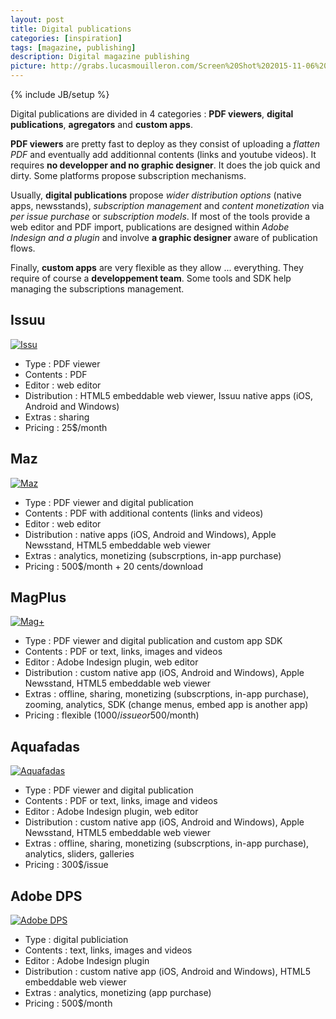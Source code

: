 ```yaml
---
layout: post
title: Digital publications
categories: [inspiration]
tags: [magazine, publishing]
description: Digital magazine publishing
picture: http://grabs.lucasmouilleron.com/Screen%20Shot%202015-11-06%20at%2018.10.17.png
---
```

{% include JB/setup %}

Digital publications are divided in 4 categories : __PDF viewers__, __digital publications__, __agregators__ and __custom apps__.

__PDF viewers__ are pretty fast to deploy as they consist of uploading a _flatten PDF_ and eventually add additionnal contents (links and youtube videos).
It requires __no developper and no graphic designer__. It does the job quick and dirty. Some platforms propose subscription mechanisms.

Usually, __digital publications__ propose _wider distribution options_ (native apps, newsstands), _subscription management_ and _content monetization_ via _per issue purchase_ or _subscription models_.
If most of the tools provide a web editor and PDF import, publications are designed within _Adobe Indesign and a plugin_ and involve __a graphic designer__ aware of publication flows.

Finally, __custom apps__ are very flexible as they allow ... everything. They require of course a __developpement team__. Some tools and SDK help managing the subscriptions management.



## Issuu
[![Issu](http://grabs.lucasmouilleron.com/Screen%20Shot%202015-11-06%20at%2018.11.06.png)](http://issuu.com)

- Type : PDF viewer
- Contents : PDF
- Editor : web editor
- Distribution : HTML5 embeddable web viewer, Issuu native apps (iOS, Android and Windows)
- Extras : sharing
- Pricing : 25$/month

## Maz
[![Maz](http://grabs.lucasmouilleron.com/Screen%20Shot%202015-11-06%20at%2018.12.01.png)](http://www.mazdigital.com)

- Type : PDF viewer and digital publication
- Contents : PDF with additional contents (links and videos)
- Editor : web editor
- Distribution : native apps (iOS, Android and Windows), Apple Newsstand, HTML5 embeddable web viewer
- Extras : analytics, monetizing (subscrptions, in-app purchase)
- Pricing : 500$/month + 20 cents/download

## MagPlus
[![Mag+](http://grabs.lucasmouilleron.com/Screen%20Shot%202015-11-06%20at%2018.14.03.png)](http://www.magplus.com)

- Type : PDF viewer and digital publication and custom app SDK
- Contents : PDF or text, links, images and videos
- Editor : Adobe Indesign plugin, web editor
- Distribution : custom native app (iOS, Android and Windows), Apple Newsstand, HTML5 embeddable web viewer
- Extras : offline, sharing, monetizing (subscrptions, in-app purchase), zooming, analytics, SDK (change menus, embed app is another app)
- Pricing : flexible (1000$/issue or 500$/month)

## Aquafadas
[![Aquafadas](http://grabs.lucasmouilleron.com/Screen%20Shot%202015-11-06%20at%2018.15.00.png)](http://store.aquafadas.com)

- Type : PDF viewer and digital publication
- Contents : PDF or text, links, image and videos
- Editor : Adobe Indesign plugin, web editor
- Distribution : custom native app (iOS, Android and Windows), Apple Newsstand, HTML5 embeddable web viewer
- Extras : offline, sharing, monetizing (subscrptions, in-app purchase), analytics, sliders, galleries
- Pricing : 300$/issue

## Adobe DPS
[![Adobe DPS](http://grabs.lucasmouilleron.com/Screen%20Shot%202015-11-06%20at%2018.17.05.png)](http://www.adobe.com/fr/products/digital-publishing-suite-enterprise.html)

- Type : digital publiciation
- Contents : text, links, images and videos
- Editor : Adobe Indesign plugin
- Distribution : custom native app (iOS, Android and Windows), HTML5 embeddable web viewer
- Extras : analytics, monetizing (app purchase)
- Pricing : 500$/month